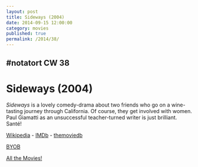 ```yaml
---
layout: post
title: Sideways (2004)
date: 2014-09-15 12:00:00
category: movies
published: true
permalink: /2014/38/
---
```


## \#notatort CW 38
# Sideways \(2004\)

*Sideways* is a lovely comedy-drama about two friends who go on a wine-tasting journey through California. Of course, they get involved with women.  
Paul Giamatti as an unsuccessful teacher-turned writer is just brilliant. Santé!

[Wikipedia](http://en.wikipedia.org/wiki/Sideways) - [IMDb](http://www.imdb.com/title/tt0375063/?ref_=fn_al_tt_1) - [themoviedb](http://www.themoviedb.org/movie/9675-sideways)

<a href="http://en.wikipedia.org/wiki/BYOB_(beverage)">BYOB</a>

[All the Movies!](http://notatort.com/allthemovies/)

<!--include jquery & backstretch-->

<script type="text/javascript" src="https://ajax.googleapis.com/ajax/libs/jquery/1.7.2/jquery.min.js"></script>

<script type="text/javascript" src="http://notatort.com/jquery.backstretch.min.js"></script>

<script type="text/javascript">

$(function(){

     $(window).resize(function(){
     
         if($(this).width() >= 767){
         
             $.backstretch("http://notatort.com/bg1438.jpg", {speed: 150});
             
         }
         
      })
      
      .resize();//trigger resize on page load
      
});

</script>